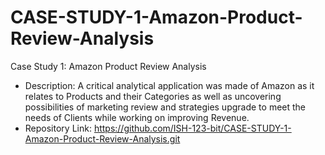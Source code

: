# CASE-STUDY-1-Amazon-Product-Review-Analysis

Case Study 1: Amazon Product Review Analysis

- Description: A critical analytical application was made of Amazon as it relates to Products and their Categories as well as uncovering possibilities of marketing review and strategies upgrade to meet the needs of Clients while working on improving Revenue.
- Repository Link: https://github.com/ISH-123-bit/CASE-STUDY-1-Amazon-Product-Review-Analysis.git
